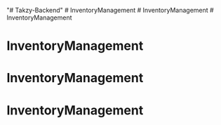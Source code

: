 "# Takzy-Backend" 
#   I n v e n t o r y M a n a g e m e n t  
 #   I n v e n t o r y M a n a g e m e n t  
 # InventoryManagement
# InventoryManagement
# InventoryManagement
# InventoryManagement
